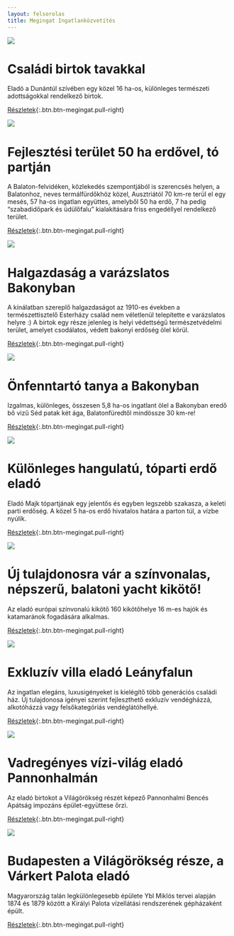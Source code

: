 ```yaml
---
layout: felsorolas
title: Megingat Ingatlanközvetítés
---
```


<div class="egyik clearfix" markdown="block">

![](http://i.imgur.com/iwsZG17.jpg)

# Családi birtok tavakkal

Eladó a Dunántúl szívében egy közel 16 ha-os, különleges természeti adottságokkal rendelkező birtok.

[Részletek](/elado/birtok){:.btn.btn-megingat.pull-right}

</div>
<div class="egyik clearfix" markdown="block">

![](http://i.imgur.com/gIYG2l7.jpg)

# Fejlesztési terület 50 ha erdővel, tó partján 

A Balaton-felvidéken, közlekedés szempontjából is szerencsés helyen, a Balatonhoz, neves termálfürdőkhöz közel, Ausztriától 70 km-re terül el egy mesés, 57 ha-os ingatlan együttes, amelyből 50 ha erdő, 7 ha pedig “szabadidőpark és üdülőfalu” kialakítására friss engedéllyel rendelkező terület.

[Részletek](/elado/fejlesztesi-terulet){:.btn.btn-megingat.pull-right}

</div>
<div class="egyik clearfix" markdown="block">

![](http://i.imgur.com/CZ8Wz2E.jpg)

# Halgazdaság a varázslatos Bakonyban

A kínálatban szereplő halgazdaságot az 1910-es években a természettisztelő Esterházy család nem véletlenül telepítette e varázslatos helyre :) A birtok egy része jelenleg is helyi védettségű természetvédelmi terület, amelyet csodálatos, védett bakonyi erdőség ölel körül.

[Részletek](/elado/halgazdasag){:.btn.btn-megingat.pull-right}

</div>
<div class="egyik clearfix" markdown="block">

![](http://i.imgur.com/cHwgdIm.jpg)

# Önfenntartó tanya a Bakonyban

Izgalmas, különleges, összesen 5,8 ha-os ingatlant ölel a Bakonyban eredő bő vizű Séd patak két ága, Balatonfüredtől mindössze 30 km-re!

[Részletek](/elado/malom){:.btn.btn-megingat.pull-right}

</div>
<div class="egyik clearfix" markdown="block">

![](http://i.imgur.com/EBvtfTD.jpg)

# Különleges hangulatú, tóparti erdő eladó

Eladó Majk tópartjának egy jelentős és egyben legszebb szakasza, a keleti parti erdőség. A közel 5 ha-os erdő hivatalos határa a parton túl, a vízbe nyúlik.

[Részletek](/elado/majki-erdo){:.btn.btn-megingat.pull-right}

</div>
<div class="egyik clearfix" markdown="block">

![](http://i.imgur.com/4232j52.jpg)

# Új tulajdonosra vár a színvonalas, népszerű, balatoni yacht kikötő!

Az eladó európai színvonalú kikötő 160 kikötőhelye 16 m-es hajók és katamaránok fogadására alkalmas.

[Részletek](/elado/yacht-kikoto){:.btn.btn-megingat.pull-right}

</div>
<div class="egyik clearfix" markdown="block">

![](http://i.imgur.com/8MmaJiO.jpg)

# Exkluzív villa eladó Leányfalun

Az ingatlan elegáns, luxusigényeket is kielégítő több generációs családi ház. Új tulajdonosa igényei szerint fejleszthető exkluzív vendégházzá, alkotóházzá vagy felsőkategóriás vendéglátóhellyé.

[Részletek](/elado/leanyfalu){:.btn.btn-megingat.pull-right}

</div>
<div class="egyik clearfix" markdown="block">

![](http://i.imgur.com/J4m9gPe.jpg)

# Vadregényes vízi-világ eladó Pannonhalmán

Az eladó birtokot a Világörökség részét képező Pannonhalmi Bencés Apátság impozáns épület-együttese őrzi.

[Részletek](/elado/pannonhalma){:.btn.btn-megingat.pull-right}

</div>
<div class="egyik clearfix" markdown="block">

![](http://i.imgur.com/ejPMmsq.jpg)

# Budapesten a Világörökség része, a Várkert Palota eladó

Magyarország talán legkülönlegesebb épülete Ybl Miklós tervei alapján 1874 és 1879 között a Királyi Palota
vízellátási rendszerének gépházaként épült.

[Részletek](/elado/budapest-varkert){:.btn.btn-megingat.pull-right}

</div>
